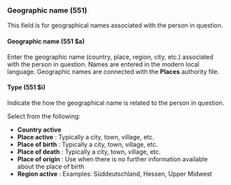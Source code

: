 ### Geographic name (551)

This field is for geographical names associated with the person in question.

#### Geographic name (551 $a)

Enter the geographic name (country, place, region, city, etc.) associated with the person in question. Names are entered in the modern local language. Geographic names are connected with the **Places** authority file.

#### Type (551 $i)

Indicate the how the geographical name is related to the person in question.

Select from the following:

- **Country active** 
- **Place active** : Typically a city, town, village, etc.
- **Place of birth** : Typically a city, town, village, etc. 
- **Place of death** : Typically a city, town, village, etc.
- **Place of origin** : Use when there is no further information available about the place of birth
- **Region active** : Examples: Süddeutschland, Hessen, Upper Midwest